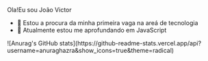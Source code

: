 Ola!Eu sou João Victor   


- 🔭 Estou a procura da minha primeira vaga na areá de tecnologia
- 🌱 Atualmente estou   me aprofundando em JavaScript
<div>
  ![Anurag's GitHub stats](https://github-readme-stats.vercel.app/api?username=anuraghazra&show_icons=true&theme=radical)
  <div/>
